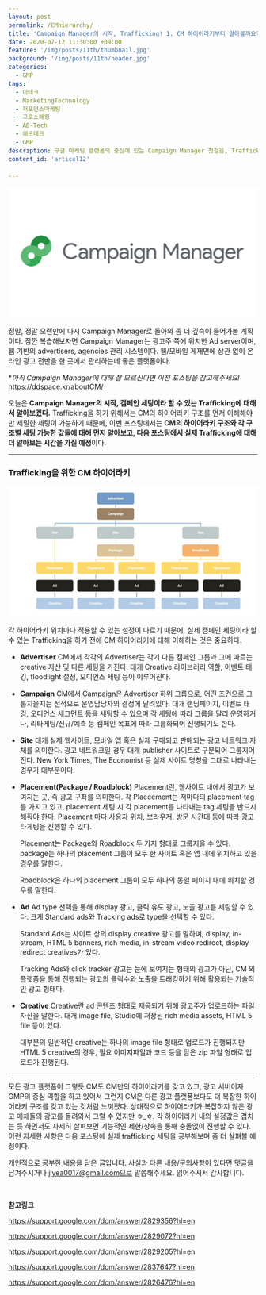 ```yaml
---
layout: post
permalink: /CMhierarchy/
title: 'Campaign Manager의 시작, Trafficking! 1. CM 하이어라키부터 알아볼까요?'
date: 2020-07-12 11:30:00 +09:00
feature: '/img/posts/11th/thumbnail.jpg'
background: '/img/posts/11th/header.jpg'
categories:
  - GMP
tags:
  - 마테크
  - MarketingTechnology
  - 퍼포먼스마케팅
  - 그로스해킹
  - AD-Tech
  - 애드테크
  - GMP
description: 구글 마케팅 플랫폼의 중심에 있는 Campaign Manager 첫걸음, Trafficking! Trafficking을 시작하며 반드시 알고 있어야할 CM 하이어라키 구조부터 알아보겠습니다.
content_id: 'articel12'

---
```


![cm 로고 이미지](/img/posts/11th/thumbnail.jpg)

정말, 정말 오랜만에 다시 Campaign Manager로 돌아와 좀 더 깊숙이 들어가볼 계획이다.
잠깐 복습해보자면 Campaign Manager는 광고주 쪽에 위치한 Ad server이며, 웹 기반의 advertisers, agencies 관리 시스템이다. 웹/모바일 게재면에 상관 없이 온라인 광고 전반을 한 곳에서 관리하는데 좋은 플랫폼이다.

**아직 Campaign Manager에 대해 잘 모르신다면 이전 포스팅을 참고해주세요!*  <https://ddspace.kr/aboutCM/>

오늘은 **Campaign Manager의 시작, 캠페인 세팅이라 할 수 있는 Trafficking에 대해서 알아보겠다.** Trafficking을 하기 위해서는 CM의 하이어라키 구조를 먼저 이해해야만 세밀한 세팅이 가능하기 때문에, 이번 포스팅에서는 **CM의 하이어라키 구조와 각 구조별 세팅 가능한 값들에 대해 먼저 알아보고, 다음 포스팅에서 실제 Trafficking에 대해 더 알아보는 시간을 가질 예정**이다.

---

### Trafficking을 위한 CM 하이어라키

![cm 하이어라키 이미지](/img/posts/11th/hierarchy.jpg)

각 하이어라키 위치마다 적용할 수 있는 설정이 다르기 때문에, 실제 캠페인 세팅이라 할 수 있는 Trafficking을 하기 전에 CM 하이어라키에 대해 이해하는 것은 중요하다.

- **Advertiser**
CM에서 각각의 Advertiser는 각기 다른 캠페인 그룹과 그에 따르는 creative 자산 및 다른 세팅을 가진다. 대개 Creative 라이브러리 역할, 이벤트 태깅, floodlight 설정, 오디언스 세팅 등이 이루어진다.

- **Campaign**
CM에서 Campaign은 Advertiser 하위 그룹으로, 어떤 조건으로 그룹지을지는 전적으로 운영담당자의 결정에 달려있다. 대개 랜딩페이지, 이벤트 태깅, 오디언스 세그먼트 등을 세팅할 수 있으며 각 세팅에 따라 그룹을 달리 운영하거나, 리타게팅/신규/예측 등 캠페인 목표에 따라 그룹화되어 진행되기도 한다.

- **Site**
대개 실제 웹사이트, 모바일 앱 혹은 실제 구매되고 판매되는 광고 네트워크 자체를 의미한다. 광고 네트워크일 경우 대개 publisher 사이트로 구분되어 그룹지어진다. New York Times, The Economist 등 실제 사이트 명칭을 그대로 나타내는 경우가 대부분이다.

- **Placement(Package / Roadblock)**
  Placement란, 웹사이트 내에서 광고가 보여지는 곳, 즉 광고 구좌를 의미한다. 각 Plaecement는 저마다의 placement tag를 가지고 있고, placement 세팅 시 각 placement를 나타내는 tag 세팅을 반드시 해줘야 한다. Placement 마다 사용자 위치, 브라우저, 방문 시간대 등에 따라 광고 타게팅을 진행할 수 있다.

  Placement는 Package와 Roadblock 두 가지 형태로 그룹지을 수 있다. package는 하나의 placement 그룹이 모두 한 사이트 혹은 앱 내에 위치하고 있을 경우를 말한다.

  Roadblock은 하나의 placement 그룹이 모두 하나의 동일 페이지 내에 위치할 경우를 말한다.

- **Ad**
  Ad type 선택을 통해 display 광고, 클릭 유도 광고, 노출 광고를 세팅할 수 있다. 크게 Standard ads와 Tracking ads로 type을 선택할 수 있다.

  Standard Ads는 사이트 상의 display creative 광고를 말하며, display, in-stream, HTML 5 banners, rich media, in-stream video redirect, display redirect creatives가 있다.

  Tracking Ads와 click tracker 광고는 눈에 보여지는 형태의 광고가 아닌, CM 외 플랫폼을 통해 진행되는 광고의 클릭수와 노출을 트래킹하기 위해 활용되는 기술적인 광고 형태다.

- **Creative**
  Creative란 ad 콘텐츠 형태로 제공되기 위해 광고주가 업로드하는 파일 자산을 말한다. 대개 image file, Studio에 저장된 rich media assets, HTML 5 file 등이 있다.

  대부분의 일반적인 creative는 하나의 image file 형태로 업로드가 진행되지만 HTML 5 creative의 경우, 필요 이미지파일과 코드 등을 담은 zip 파일 형태로 업로드가 진행된다.

---

모든 광고 플랫폼이 그렇듯 CM도 CM만의 하이어라키를 갖고 있고, 광고 서버이자 GMP의 중심 역할을 하고 있어서 그런지 CM은 다른 광고 플랫폼보다도 더 복잡한 하이어라키 구조를 갖고 있는 것처럼 느껴졌다. 상대적으로 하이어라키가 복잡하지 않은 광고 매체들의 광고를 돌려와서 그럴 수 있지만 ㅎ_ㅎ. 각 하이어라키 내의 설정값은 겹치는 듯 하면서도 자세히 살펴보면 기능적인 제한/상속을 통해 충돌없이 진행할 수 있다. 이런 자세한 사항은 다음 포스팅에 실제 trafficking 세팅을 공부해보며 좀 더 살펴볼 예정이다.  <br>

개인적으로 공부한 내용을 담은 글입니다. 사실과 다른 내용/문의사항이 있다면 댓글을 남겨주시거나 jiyea0017@gmail.com으로 말씀해주세요. 읽어주셔서 감사합니다.

<br>

**참고링크**<br>

<https://support.google.com/dcm/answer/2829356?hl=en>

<https://support.google.com/dcm/answer/2829072?hl=en>

<https://support.google.com/dcm/answer/2829205?hl=en>

<https://support.google.com/dcm/answer/2837647?hl=en>

<https://support.google.com/dcm/answer/2826476?hl=en>
